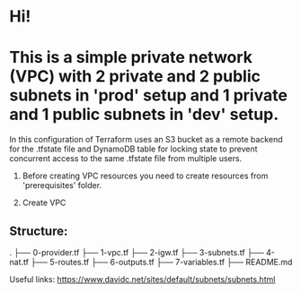 # Hi!

# This is a simple private network (VPC) with 2 private and 2 public subnets in 'prod' setup and 1 private and 1 public subnets in 'dev' setup. 

In this configuration of Terraform uses an S3 bucket as a remote backend for the .tfstate file and DynamoDB table for locking state to prevent concurrent access to the same .tfstate file from multiple users.

1. Before creating VPC resources you need to create resources from 'prerequisites' folder.

2. Create VPC

## Structure:

.
├── 0-provider.tf
├── 1-vpc.tf
├── 2-igw.tf
├── 3-subnets.tf
├── 4-nat.tf
├── 5-routes.tf
├── 6-outputs.tf
├── 7-variables.tf
├── README.md

Useful links:
https://www.davidc.net/sites/default/subnets/subnets.html